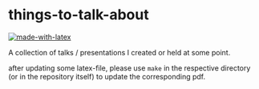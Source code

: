 # things-to-talk-about

[![made-with-latex](https://img.shields.io/badge/Made%20with-LaTeX-1f425f.svg)](https://www.latex-project.org/)


A collection of talks / presentations I created or held at some point.

after updating some latex-file, please use `make` in the respective directory (or in the repository itself) to update the corresponding pdf.


